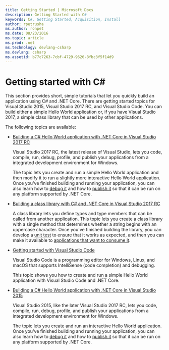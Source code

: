 ```yaml
---
title: Getting Started | Microsoft Docs
description: Getting Started with C#
keywords: C#, Getting Started, Acquisition, Install
author: rpetrusha
ms.author: ronpet
ms.date: 08/23/2016
ms.topic: article
ms.prod: .net
ms.technology: devlang-csharp
ms.devlang: csharp
ms.assetid: b77c7263-7cbf-4729-9626-8fbc3f5f14d9
---
```


# Getting started with C# #

This section provides short, simple tutorials that let you quickly build an application using C# and .NET Core. There are getting started topics for Visual Studio 2015, Visual Studio 2017 RC, and Visual Studio Code. You can build either a simple Hello World application or, if you have Visual Studio 2017, a simple class library that can be used by other applications. 

The following topics are available: 

- [Building a C# Hello World application with .NET Core in Visual Studio 2017 RC](with-visual-studio-2017.md)

   Visual Studio 2017 RC,  the latest release of Visual Studio, lets you code, compile, run, debug, profile, and publish your applications from a integrated development environment for Windows.

   The topic lets you create and run a simple Hello World application and then modify it to run a slightly more interactive Hello World application. Once you've finished building and running your application, you can also learn how to [debug it](.\debugging-with-visual-studio-2017.md) and how to [publish it](.\publishing-with-visual-studio-2017.md) so that it can be run on any platform supported by .NET Core.

- [Building a class library with C# and .NET Core in Visual Studio 2017 RC](library-with-visual-studio-2017.md)

   A class library lets you define types and type members that can be called from another application. This topic lets you create a class library with a single method that determines whether a string begins with an uppercase character. Once you've finished building the library, you can develop a [unit test](testing-library-with-visual-studio.md) to ensure that it works as expected, and then you can make it available to [applications that want to consume it](consuming-library-with-visual-studio-2017.md).

- [Getting started with Visual Studio Code](with-visual-studio-code.md)

   Visual Studio Code is a programming editor for Windows, Linux, and macOS that supports IntelliSense (code completion) and debugging.

   This topic shows you how to create and run a simple Hello World application with Visual Studio Code and .NET Core.

- [Building a C# Hello World application with .NET Core in Visual Studio 2015](with-visual-studio.md)

   Visual Studio 2015, like the later Visual Studio 2017 RC,  lets you code, compile, run, debug, profile, and publish your applications from a integrated development environment for Windows.

   The topic lets you create and run an interactive Hello World application. Once you've finished building and running your application, you can also learn how to [debug it](.\debugging-with-visual-studio.md) and how to [publish it](.\publishing-with-visual-studio.md) so that it can be run on any platform supported by .NET Core.

